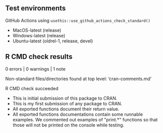 ## Test environments

GitHub Actions using `usethis::use_github_actions_check_standard()`

* MacOS-latest (release)
* Windows-latest (release)
* Ubuntu-latest (oldrel-1, release, devel)

## R CMD check results

0 errors | 0 warnings | 1 note

Non-standard files/directories found at top level: ‘cran-comments.md’

R CMD check succeeded

* This is initial submission of this package to CRAN.
* This is my first submission of any package to CRAN.
* All exported functions document their return value.
* All exported functions documentations contain some runnable examples. We commented out examples of "print.*" functions so that those will not be printed on the console while testing.
